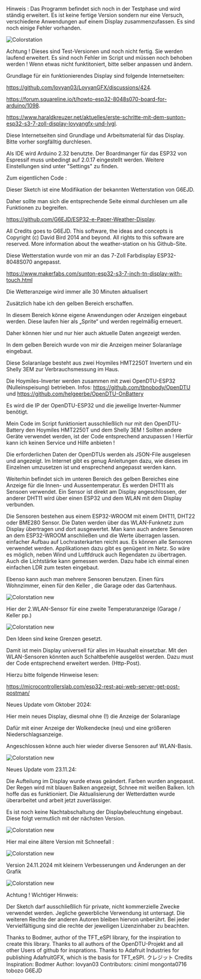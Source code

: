 Hinweis : Das Programm befindet sich noch in der Testphase und wird ständig erweitert. Es ist keine fertige Version sondern nur eine Versuch, verschiedene Anwendungen auf einem Display zusammenzufassen. Es sind noch einige Fehler vorhanden.

![Colorstation](https://github.com/user-attachments/assets/abc309b8-a76e-4789-b62d-9e85a6fdbd5d)


Achtung ! Dieses sind Test-Versionen und noch nicht fertig. Sie werden laufend erweitert. Es sind noch Fehler im Script und müssen noch behoben werden ! 
Wenn etwas nicht funktitoniert, bitte selber anpassen und ändern. 

Grundlage für ein funktionierendes Display sind folgende Internetseiten:

https://github.com/lovyan03/LovyanGFX/discussions/424.

https://forum.squareline.io/t/howto-esp32-8048s070-board-for-arduino/1098.

https://www.haraldkreuzer.net/aktuelles/erste-schritte-mit-dem-sunton-esp32-s3-7-zoll-display-lovyangfx-und-lvgl.

Diese Internetseiten sind Grundlage und Arbeitsmaterial für das Display. Bitte vorher sorgfälltig durchlesen.

Als IDE wird Arduino 2.32 benutzte. Der Boardmanger für das ESP32 von Espressif muss unbedingt auf 2.0.17 eingestellt werden.
Weitere Einstellungen sind unter "Settings" zu finden.

Zum eigentlichen Code :

Dieser Sketch ist eine Modifikation der bekannten Wetterstation von G6EJD. 

Daher sollte man sich die entsprechende Seite einmal durchlesen um alle Funktionen zu begreifen.

https://github.com/G6EJD/ESP32-e-Paper-Weather-Display. 

All Credits goes to G6EJD. This software, the ideas and concepts is Copyright (c) David Bird 2014 and beyond.  All rights to this software are reserved. More information about the weather-station on his Github-Site.

Diese Wetterstation wurde von mir an das 7-Zoll Farbdisplay ESP32-8048S070 angepasst.

https://www.makerfabs.com/sunton-esp32-s3-7-inch-tn-display-with-touch.html

Die Wetteranzeige wird immer alle 30 Minuten aktualisert

Zusätzlich habe ich den gelben Bereich erschaffen. 

In diesem Bereich könne eigene Anwendungen oder Anzeigen eingebaut werden. 
Diese laufen hier als „Sprite“ und werden regelmäßig erneuert. 

Daher können hier und nur hier auch aktuelle Daten angezeigt werden.

In dem gelben Bereich wurde von mir die Anzeigen meiner Solaranlage eingebaut.

Diese Solaranlage besteht aus zwei Hoymiles HMT2250T Invertern und ein Shelly 3EM zur Verbrauchsmessung im Haus.

Die Hoymiles-Inverter werden zusammen mit zwei OpenDTU-ESP32 (Nulleinspeisung) betrieben. 
Infos: https://github.com/tbnobody/OpenDTU  und https://github.com/helgeerbe/OpenDTU-OnBattery

Es wird die IP der OpenDTU-ESP32 und die jeweilige Inverter-Nummer benötigt. 

Mein Code im Script funktioniert ausschließlich nur mit den OpenDTU-Battery den Hoymiles HMT2250T und dem Shelly 3EM ! 
Sollten andere Geräte verwendet werden, ist der Code entsprechend anzupassen ! Hierfür kann ich keinen Service und Hilfe anbieten ! 

Die erforderlichen Daten der OpenDTUs werden als JSON-File ausgelesen und angezeigt. Im Internet gibt es genug Anleitungen dazu, wie dieses im Einzelnen umzusetzen ist und ensprechend angepasst werden kann.

Weiterhin befindet sich im unteren Bereich des gelben Bereiches eine Anzeige für die Innen- und Aussentemperatur. Es werden DHT11 als Sensoen verwendet.
Ein Sensor ist direkt am Display angeschlossen, der anderer DHT11 wird über einen ESP32 und dem WLAN  mit dem Display verbunden.

Die Sensoren bestehen aus einem ESP32-WROOM mit einem DHT11, DHT22 oder BME280 Sensor. Die Daten werden über das WLAN-Funknetz zum Display übertragen und dort ausgewertet.
Man kann auch andere Sensoren an dem ESP32-WROOM anschließen und die Werte überragen lassen. 
einfacher Aufbau auf Lochrasterkarten reicht aus. Es können alle Sensoren verwendet werden.  Applikationen dazu gibt es genügent im Netz.
So wäre es möglich, neben Wind und Luftfdruck auch Regendaten zu übertragen. Auch die Lichtstärke kann gemessen werden. 
Dazu habe ich einmal einen einfachen LDR zum testen eingebaut.

Ebenso kann auch man mehrere Sensoren benutzen. Einen fürs Wohnzimmer, einen für den Keller , die Garage oder das Gartenhaus.


![Colorstation new](https://github.com/Zurrmaxe/ColorWeatherDtu/blob/7c9367bba9eeea2a3b3b8ae7899596b93c5ad604/WLAN1.jpg)

Hier der 2.WLAN-Sensor für eine zweite Temperaturanzeige (Garage / Keller pp.)

![Colorstation new](https://github.com/Zurrmaxe/ColorWeatherDtu/blob/25f187e03a9b11aa9a980155490c1e9ca6ed305a/WLAN2.jpg)



Den Ideen sind keine Grenzen gesetzt.

Damit ist mein Display universell für alles im Haushalt einsetzbar. Mit den WLAN-Sensoren könnten auch Schaltbefehle ausgelöst werden. 
Dazu must der Code entsprechend erweitert werden. (Http-Post). 

Hierzu bitte folgende Hinweise lesen:

https://microcontrollerslab.com/esp32-rest-api-web-server-get-post-postman/


Neues Update vom Oktober 2024:

Hier mein neues Display, diesmal ohne (!) die Anzeige der Solaranlage

Dafür mit einer Anzeige der Wolkendecke (neu) und eine größeren Niederschlagsanzeige.

Angeschlossen könne auch hier wieder diverse Sensoren auf WLAN-Basis. 

![Colorstation new](https://github.com/Zurrmaxe/ColorWeatherDtu/blob/41fbac06e993acbfadbc69fdc2b3b2a37730f305/neue%20version.jpg)

Neues Update vom 23.11.24:

Die Aufteilung im Display wurde etwas geändert.
Farben wurden angepasst. Der Regen wird mit blauen Balken angezeigt, Schnee mit weißen Balken.
Ich hoffe das es funktioniert.
Die Aktualisierung der Wetterdatten wurde überarbeitet und arbeit jetzt zuverlässiger.

Es ist noch keine Nachtabschaltung der Displaybeleuchtung eingebaut. Diese folgt vermutlich mit der nächsten Version.

![Colorstation new](https://github.com/Zurrmaxe/ColorWeatherDtu/blob/1b22db09ef8fcf1b90c9ef2de0ea99b98d7ae641/231124.jpg)

Hier mal eine ältere Version mit Schneefall :

![Colorstation new](https://github.com/Zurrmaxe/ColorWeatherDtu/blob/427cf98698a520ca46a23a2bf7bd6773d3827ae4/231124A.jpg)

Version 24.11.2024 mit kleinern Verbesserungen und Änderungen an der Grafik

![Colorstation new](https://github.com/Zurrmaxe/ColorWeatherDtu/blob/ca3d1c1dfed837a4f9e77ad2635e5faaa2ade7b9/241124.jpg)


Achtung ! Wichtiger Hinweis:

Der Sketch darf ausschließlich für private, nicht kommerzielle Zwecke verwendet werden. 
Jegliche gewerbliche Verwendung ist untersagt. Die weiteren Rechte der anderen Autoren bleiben hiervon unberührt. 
Bei jeder Vervielfältigung sind die rechte der jeweiligen Lizenzinhaber zu beachten. 


Thanks to Bodmer, author of the TFT_eSPI library, for the inspiration to create this library.
Thanks to all authors of the OpenDTU-Projekt and all other Users of github for insprations.
Thanks to Adafruit Industries for publishing AdafruitGFX, which is the basis for TFT_eSPI. 
クレジット Credits
Inspiration: Bodmer 
Author: lovyan03 
Contributors: 
ciniml 
mongonta0716 
tobozo 
G6EJD
